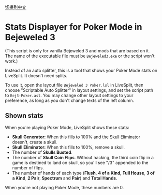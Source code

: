 [切换到中文](./readme-zh.md)

# Stats Displayer for Poker Mode in Bejeweled 3

(This script is only for vanilla Bejeweled 3 and mods that are based on it. The name of the executable file must be `Bejeweled3.exe` or the script won't work.)

Instead of an auto splitter, this is a tool that shows your Poker Mode stats on LiveSplit. It doesn't need splits.

To use it, open the layout file `Bejeweled 3 Poker.lsl` in LiveSplit, then choose "Scriptable Auto Splitter" in layout settings, and set the script path to `Bej3-Poker.asl`. You may change other layout settings to your preference, as long as you don't change texts of the left column.

## Shown stats

When you're playing Poker Mode, LiveSplit shows these stats:

* **Skull Generator:** When this fills to 100% and the Skull Eliminator doesn't, create a skull.
* **Skull Eliminator:** When this fills to 100%, remove a skull.
* The number of **Skulls Busted**.
* The number of **Skull Coin Flips**. Without hacking, the third coin flip in a game is destined to land on skull, so you'll see "/3" appended to the number of flips.
* The number of hands of each type (**Flush**, **4 of a Kind**, **Full House**, **3 of a Kind**, **2 Pair**, **Spectrum** and **Pair**) and **Total Hands**.

When you're not playing Poker Mode, these numbers are 0.
